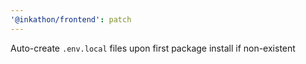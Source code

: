 ```yaml
---
'@inkathon/frontend': patch
---
```


Auto-create `.env.local` files upon first package install if non-existent
